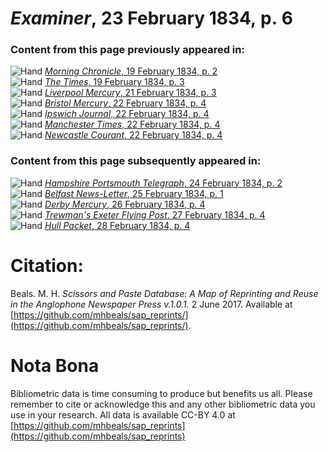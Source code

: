 # *Examiner*, 23 February 1834, p. 6  
  
### Content from this page previously appeared in:  
![Hand](http://scissorsandpaste.net/wp-content/uploads/2017/06/smallhandpointer.png) [*Morning Chronicle*, 19 February 1834, p. 2](https://mhbeals.github.io/sap_html/Morning-Chronicle/Morning-Chronicle-19-February-1834-p-2)  
![Hand](http://scissorsandpaste.net/wp-content/uploads/2017/06/smallhandpointer.png) [*The Times*, 19 February 1834, p. 3](https://mhbeals.github.io/sap_html/The-Times/The-Times-19-February-1834-p-3)  
![Hand](http://scissorsandpaste.net/wp-content/uploads/2017/06/smallhandpointer.png) [*Liverpool Mercury*, 21 February 1834, p. 3](https://mhbeals.github.io/sap_html/Liverpool-Mercury/Liverpool-Mercury-21-February-1834-p-3)  
![Hand](http://scissorsandpaste.net/wp-content/uploads/2017/06/smallhandpointer.png) [*Bristol Mercury*, 22 February 1834, p. 4](https://mhbeals.github.io/sap_html/Bristol-Mercury/Bristol-Mercury-22-February-1834-p-4)  
![Hand](http://scissorsandpaste.net/wp-content/uploads/2017/06/smallhandpointer.png) [*Ipswich Journal*, 22 February 1834, p. 4](https://mhbeals.github.io/sap_html/Ipswich-Journal/Ipswich-Journal-22-February-1834-p-4)  
![Hand](http://scissorsandpaste.net/wp-content/uploads/2017/06/smallhandpointer.png) [*Manchester Times*, 22 February 1834, p. 4](https://mhbeals.github.io/sap_html/Manchester-Times/Manchester-Times-22-February-1834-p-4)  
![Hand](http://scissorsandpaste.net/wp-content/uploads/2017/06/smallhandpointer.png) [*Newcastle Courant*, 22 February 1834, p. 4](https://mhbeals.github.io/sap_html/Newcastle-Courant/Newcastle-Courant-22-February-1834-p-4)  
  
### Content from this page subsequently appeared in:  
![Hand](http://scissorsandpaste.net/wp-content/uploads/2017/06/smallhandpointer.png) [*Hampshire Portsmouth Telegraph*, 24 February 1834, p. 2](https://mhbeals.github.io/sap_html/Hampshire-Portsmouth-Telegraph/Hampshire-Portsmouth-Telegraph-24-February-1834-p-2)  
![Hand](http://scissorsandpaste.net/wp-content/uploads/2017/06/smallhandpointer.png) [*Belfast News-Letter*, 25 February 1834, p. 1](https://mhbeals.github.io/sap_html/Belfast-News-Letter/Belfast-News-Letter-25-February-1834-p-1)  
![Hand](http://scissorsandpaste.net/wp-content/uploads/2017/06/smallhandpointer.png) [*Derby Mercury*, 26 February 1834, p. 4](https://mhbeals.github.io/sap_html/Derby-Mercury/Derby-Mercury-26-February-1834-p-4)  
![Hand](http://scissorsandpaste.net/wp-content/uploads/2017/06/smallhandpointer.png) [*Trewman's Exeter Flying Post*, 27 February 1834, p. 4](https://mhbeals.github.io/sap_html/Trewman's-Exeter-Flying-Post/Trewman's-Exeter-Flying-Post-27-February-1834-p-4)  
![Hand](http://scissorsandpaste.net/wp-content/uploads/2017/06/smallhandpointer.png) [*Hull Packet*, 28 February 1834, p. 4](https://mhbeals.github.io/sap_html/Hull-Packet/Hull-Packet-28-February-1834-p-4)  


# Citation: 

Beals. M. H. *Scissors and Paste Database: A Map of Reprinting and Reuse in the Anglophone Newspaper Press v.1.0.1.* 2 June 2017. Available at [https://github.com/mhbeals/sap_reprints/](https://github.com/mhbeals/sap_reprints/). 

# Nota Bona

Bibliometric data is time consuming to produce but benefits us all. Please remember to cite or acknowledge this and any other bibliometric data you use in your research. All data is available CC-BY 4.0 at [https://github.com/mhbeals/sap_reprints](https://github.com/mhbeals/sap_reprints)